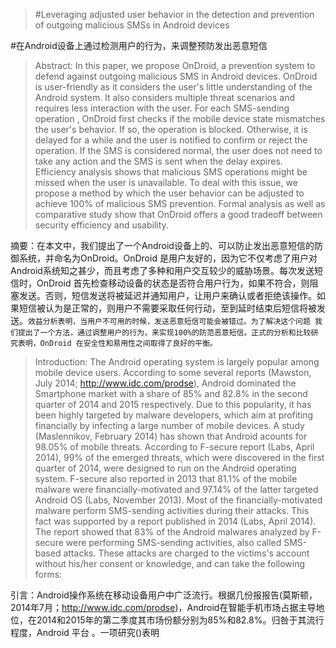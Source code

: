 > #Leveraging adjusted user behavior in the detection and prevention of outgoing malicious SMSs in Android devices

#在Android设备上通过检测用户的行为，来调整预防发出恶意短信

> Abstract: In this paper, we propose OnDroid, a prevention system to defend against outgoing malicious SMS in Android devices. OnDroid is user-friendly as it considers the user's little understanding of the Android system. It also considers multiple threat scenarios and requires less interaction with the user. For each SMS-sending operation , OnDroid first checks if the mobile device state mismatches the user's behavior. If so, the operation is blocked. Otherwise, it is delayed for a while and the user is notified to confirm or reject the operation. If the SMS is considered normal, the user does not need to take any action and the SMS is sent when the delay expires. Efficiency analysis shows that malicious SMS operations might be missed when the user is unavailable. To  deal with this issue, we propose a method by which the user behavior can be adjusted to achieve 100% of malicious SMS prevention. Formal analysis as well as comparative study show that OnDroid offers a good tradeoff between security efficiency and usability.

摘要：在本文中，我们提出了一个Android设备上的、可以防止发出恶意短信的防御系统，并命名为OnDroid。OnDroid 是用户友好的，因为它不仅考虑了用户对Android系统知之甚少，而且考虑了多种和用户交互较少的威胁场景。每次发送短信时，OnDroid 首先检查移动设备的状态是否符合用户行为，如果不符合，则阻塞发送。否则，短信发送将被延迟并通知用户，让用户来确认或者拒绝该操作。如果短信被认为是正常的，则用户不需要采取任何行动，至到延时结束后短信将被发送。`效益分析表明，当用户不可用的时候，发送恶意短信可能会被错过。为了解决这个问题 我们提出了一个方法，通过调整用户的行为，来实现100%的防范恶意短信。正式的分析和比较研究表明，OnDroid 在安全性和易用性之间取得了良好的平衡。`

> Introduction: The Android operating system is largely popular among mobile device users. According to some several reports (Mawston, July 2014; http://www.idc.com/prodse), Android dominated the Smartphone market with a share of 85% and 82.8% in the second quarter of 2014 and 2015 respectively. Due to this popularity, it has been highly targeted by malware developers, which aim at profiting financially by infecting a large number of mobile devices. A study (Maslennikov, February 2014) has shown that Android acounts for 98.05% of mobile threats. According to F-secure report (Labs, April 2014), 99% of the emerged threats, which were discovered in the first quarter of 2014, were designed to run on the Android operating system. F-secure also reported in 2013 that 81.1% of the mobile malware were financially-motivated and 97.14% of the latter targeted Android OS (Labs, November 2013). Most of the financially-motivated malware perform SMS-sending activities during their attacks. This fact was supported by a report published in 2014 (Labs, April 2014). The report showed that 83% of the Android malwares analyzed by F-secure were performing SMS-sending activities, also called SMS-based attacks. These attacks are charged to the victims's account without his/her consent or knowledge, and can take the following forms:

引言：Android操作系统在移动设备用户中广泛流行。根据几份报报告(莫斯顿，2014年7月；http://www.idc.com/prodse)，Android在智能手机市场占据主导地位，在2014和2015年的第二季度其市场份额分别为85%和82.8%。归咎于其流行程度，Android 平台    。一项研究()表明

